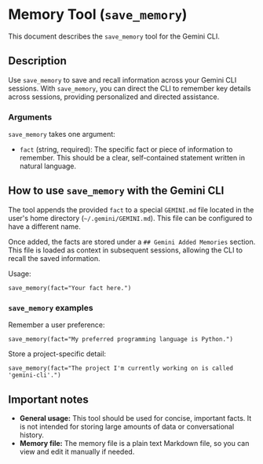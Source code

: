 # Memory Tool (`save_memory`)

This document describes the `save_memory` tool for the Gemini CLI. 

## Description

Use `save_memory` to save and recall information across your Gemini CLI sessions. With `save_memory`, you can direct the CLI to remember key details across sessions, providing personalized and directed assistance. 

### Arguments

`save_memory` takes one argument:
*  `fact` (string, required): The specific fact or piece of information to remember. This should be a clear, self-contained statement written in natural language.


## How to use `save_memory` with the Gemini CLI

The tool appends the provided `fact` to a special `GEMINI.md` file located in the user's home directory (`~/.gemini/GEMINI.md`). This file can be configured to have a different name. 

Once added, the facts are stored under a `## Gemini Added Memories` section. This file is loaded as context in subsequent sessions, allowing the CLI to recall the saved information.

Usage: 

```
save_memory(fact="Your fact here.")
```

### `save_memory` examples

Remember a user preference:

```
save_memory(fact="My preferred programming language is Python.")
```

Store a project-specific detail:

```
save_memory(fact="The project I'm currently working on is called 'gemini-cli'.")
```

## Important notes

* **General usage:** This tool should be used for concise, important facts. It is not intended for storing large amounts of data or conversational history.
* **Memory file:** The memory file is a plain text Markdown file, so you can view and edit it manually if needed.